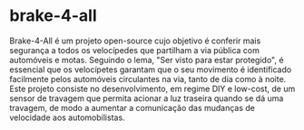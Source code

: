 # brake-4-all
Brake-4-All é um projeto open-source cujo objetivo é conferir mais segurança a todos os velocípedes que partilham a via pública com automóveis e motas. Seguindo o lema, "Ser visto para estar protegido", é essencial que os velocípetes garantam que o seu movimento é identificado facilmente pelos automóveis circulantes na via, tanto de dia como à noite. Este projeto consiste no desenvolvimento, em regime DIY e low-cost, de um sensor de travagem que permita acionar a luz traseira quando se dá uma travagem, de modo a aumentar a comunicação das mudanças de velocidade aos automobilistas.
